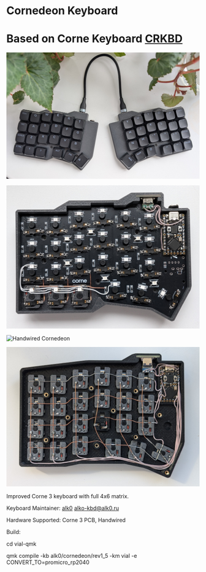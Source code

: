 # Cornedeon Keyboard
# Based on Corne Keyboard [CRKBD](https://github.com/foostan/crkbd)

![Corne3-based Cornedeon](https://github.com/alko-kbd/cornedeon/blob/main/photo/cornedeon_3_overviev.jpg)

![Corne3-based Cornedeon inside](https://github.com/alko-kbd/cornedeon/blob/main/photo/cornedeon_3_inside.jpg)

![Handwired Cornedeon](https://github.com/alko-kbd/cornedeon/blob/main/photo/cornedeon_hw_overview.jpg)

![Handwired Cornedeon inside](https://github.com/alko-kbd/cornedeon/blob/main/photo/cornedeon_hw_inside.jpg)

Improved Corne 3 keyboard with full 4x6 matrix.

Keyboard Maintainer: [alk0](https://github.com/alk0-kbd/) [alko-kbd@alk0.ru](mailto:alko-kbd@alk0.ru)

Hardware Supported: Corne 3 PCB, Handwired

Build:

cd vial-qmk

qmk compile -kb alk0/cornedeon/rev1_5 -km vial -e CONVERT_TO=promicro_rp2040

